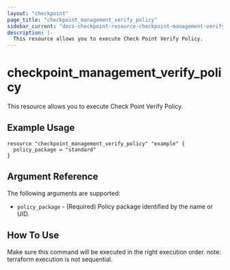 ```yaml
---
layout: "checkpoint"
page_title: "checkpoint_management_verify_policy"
sidebar_current: "docs-checkpoint-resource-checkpoint-management-verify-policy"
description: |-
  This resource allows you to execute Check Point Verify Policy.
---
```


# checkpoint_management_verify_policy

This resource allows you to execute Check Point Verify Policy.

## Example Usage


```hcl
resource "checkpoint_management_verify_policy" "example" {
  policy_package = "standard"
}
```

## Argument Reference

The following arguments are supported:

* `policy_package` - (Required) Policy package identified by the name or UID. 


## How To Use
Make sure this command will be executed in the right execution order. 
note: terraform execution is not sequential.  

